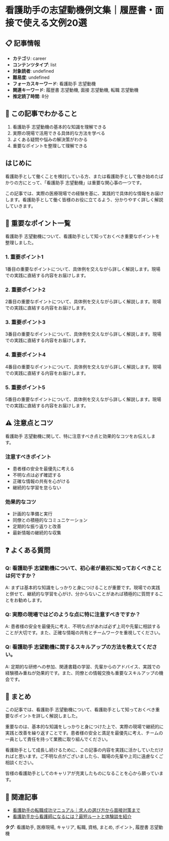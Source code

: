 # 看護助手の志望動機例文集｜履歴書・面接で使える文例20選

## 📋 記事情報
- **カテゴリ**: career
- **コンテンツタイプ**: list
- **対象読者**: undefined
- **難易度**: undefined
- **フォーカスキーワード**: 看護助手 志望動機
- **関連キーワード**: 履歴書 志望動機, 面接 志望動機, 転職 志望動機
- **推定読了時間**: 8分

## 🎯 この記事でわかること
1. 看護助手 志望動機の基本的な知識を理解できる
2. 実際の現場で活用できる具体的な方法を学べる
3. よくある疑問や悩みの解決策がわかる
4. 重要なポイントを整理して理解できる

## はじめに
看護助手として働くことを検討している方、または看護助手として働き始めたばかりの方にとって、「看護助手 志望動機」は重要な関心事の一つです。

この記事では、実際の医療現場での経験を基に、実践的で具体的な情報をお届けします。看護助手として働く皆様のお役に立てるよう、分かりやすく詳しく解説していきます。

## 📝 重要なポイント一覧
看護助手 志望動機について、看護助手として知っておくべき重要なポイントを整理しました。

### 1. 重要ポイント1
1番目の重要なポイントについて、具体例を交えながら詳しく解説します。現場での実践に直結する内容をお届けします。

### 2. 重要ポイント2
2番目の重要なポイントについて、具体例を交えながら詳しく解説します。現場での実践に直結する内容をお届けします。

### 3. 重要ポイント3
3番目の重要なポイントについて、具体例を交えながら詳しく解説します。現場での実践に直結する内容をお届けします。

### 4. 重要ポイント4
4番目の重要なポイントについて、具体例を交えながら詳しく解説します。現場での実践に直結する内容をお届けします。

### 5. 重要ポイント5
5番目の重要なポイントについて、具体例を交えながら詳しく解説します。現場での実践に直結する内容をお届けします。

## ⚠️ 注意点とコツ
看護助手 志望動機に関して、特に注意すべき点と効果的なコツをお伝えします。

### 注意すべきポイント
- 患者様の安全を最優先に考える
- 不明な点は必ず確認する
- 正確な情報の共有を心がける
- 継続的な学習を怠らない

### 効果的なコツ
- 計画的な準備と実行
- 同僚との積極的なコミュニケーション
- 定期的な振り返りと改善
- 最新情報の継続的な収集

## ❓ よくある質問
### Q: 看護助手 志望動機について、初心者が最初に知っておくべきことは何ですか？
A: まずは基本的な知識をしっかりと身につけることが重要です。現場での実践と併せて、継続的な学習を心がけ、分からないことがあれば積極的に質問することをお勧めします。

### Q: 実際の現場ではどのような点に特に注意すべきですか？
A: 患者様の安全を最優先に考え、不明な点があれば必ず上司や先輩に相談することが大切です。また、正確な情報の共有とチームワークを重視してください。

### Q: 看護助手 志望動機に関するスキルアップの方法を教えてください。
A: 定期的な研修への参加、関連書籍の学習、先輩からのアドバイス、実践での経験積み重ねが効果的です。また、同僚との情報交換も重要なスキルアップの機会です。

## 📝 まとめ
この記事では、看護助手 志望動機について、看護助手として知っておくべき重要なポイントを詳しく解説しました。

重要なのは、基本的な知識をしっかりと身につけた上で、実際の現場で継続的に実践と改善を繰り返すことです。患者様の安全と満足を最優先に考え、チームの一員として責任を持って業務に取り組んでください。

看護助手として成長し続けるために、この記事の内容を実践に活かしていただければと思います。ご不明な点がございましたら、職場の先輩や上司に遠慮なくご相談ください。

皆様の看護助手としてのキャリアが充実したものになることを心から願っています。

## 🔗 関連記事
- [看護助手の転職成功マニュアル｜求人の選び方から面接対策まで](/nursing-assistant-job-change-guide)
- [看護助手から看護師になるには？最短ルートと体験談を紹介](/from-nursing-assistant-to-nurse)

**タグ**: 看護助手, 医療現場, キャリア, 転職, 資格, まとめ, ポイント, 履歴書 志望動機
